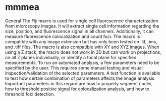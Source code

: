 # mmmea

General
The Fiji macro is used for single cell fluorescence characterization from microscopy images. It will extract single cell information regarding the size, position, and fluorescence signal in all channels. Additionally, it can measure fluorescence colocalization and count foci. The macro is compatible with any image extension but has only been tested on .lif, .ims, and .tiff files. The macro is also compatible with XY and XYZ images. When using a Z stack, the macro does not work in 3D but can work on projections, on all Z planes individually, or identify a focal plane for specified measurements.
To run an automated analysis, a few parameters need to be specified by the user. This requires some manual testing and visual inspection/validation of the selected parameters. A test function is available to test how certain combination of parameters affects the image analysis. Important parameters in this regard are how to properly segment nuclei, how to threshold positive signal for colocalization analysis, and how to threshold foci detection.
